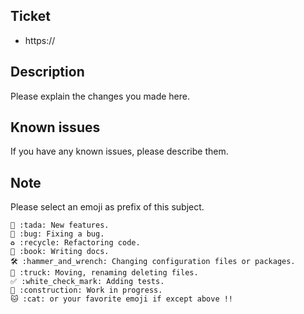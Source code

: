 ## Ticket

- https://

## Description

Please explain the changes you made here.

## Known issues

If you have any known issues, please describe them.

## Note

Please select an emoji as prefix of this subject.

```
🎉 :tada: New features.
🐛 :bug: Fixing a bug.
♻ :recycle: Refactoring code.
📖 :book: Writing docs.
🛠 :hammer_and_wrench: Changing configuration files or packages.
🚚 :truck: Moving, renaming deleting files.
✅ :white_check_mark: Adding tests.
🚧 :construction: Work in progress.
🐱 :cat: or your favorite emoji if except above !!
```
